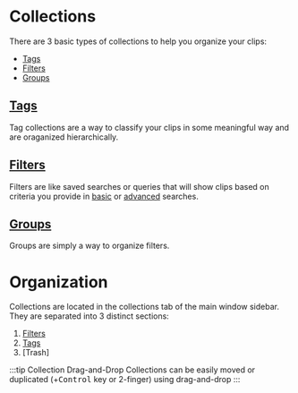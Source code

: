 # Collections

There are 3 basic types of collections to help you organize your clips:
- [Tags](#tags)
- [Filters](#filters)
- [Groups](#groups)

## [Tags](tags)
Tag collections are a way to classify your clips in some meaningful way and are oraganized hierarchically.

## [Filters](filters)
Filters are like saved searches or queries that will show clips based on criteria you provide in [basic](filters#simple-search-filter) or [advanced](filters#advanced-filters) searches.

## [Groups](groups)
Groups are simply a way to organize filters. 

# Organization
Collections are located in the collections tab of the main window sidebar. They are separated into 3 distinct sections:
1. [Filters](#filters)
2. [Tags](#tags)
3. [Trash]


:::tip Collection Drag-and-Drop 
Collections can be easily moved or duplicated (+<kbd>Control</kbd> key or 2-finger) using drag-and-drop
:::

